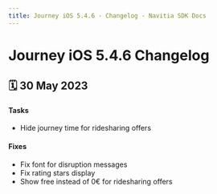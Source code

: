 ```yaml
---
title: Journey iOS 5.4.6 - Changelog - Navitia SDK Docs
---
```


# Journey iOS 5.4.6 Changelog

<h2>🗓 30 May 2023</h2>

#### Tasks
- Hide journey time for ridesharing offers

#### Fixes
- Fix font for disruption messages
- Fix rating stars display
- Show free instead of 0€ for ridesharing offers
